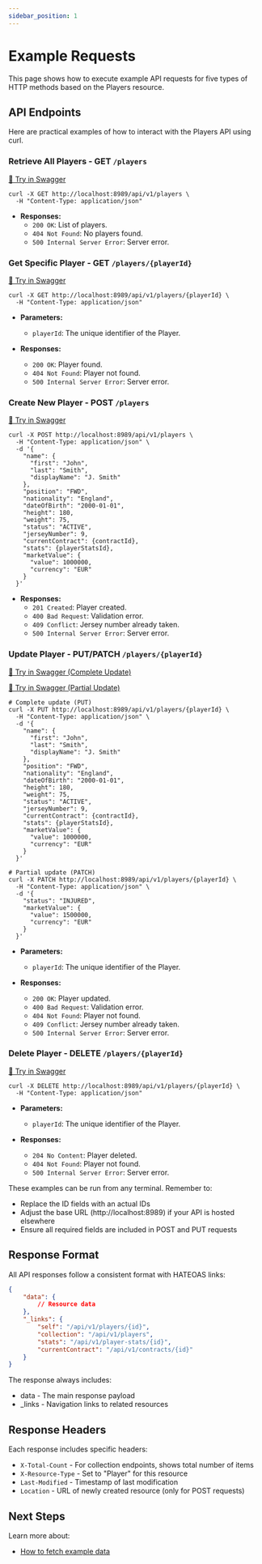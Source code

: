 ```yaml
---
sidebar_position: 1
---
```


# Example Requests
This page shows how to execute example API requests for five types of HTTP methods based on the Players resource.

## API Endpoints
Here are practical examples of how to interact with the Players API using curl.

### Retrieve All Players - GET `/players`

[🔗 Try in Swagger](http://localhost:8989/api-docs/#/Players/get_players)
```curl
curl -X GET http://localhost:8989/api/v1/players \
  -H "Content-Type: application/json"
```
- **Responses:**
   - `200 OK`: List of players.
   - `404 Not Found`: No players found.
   - `500 Internal Server Error`: Server error.

### Get Specific Player - GET `/players/{playerId}`
[🔗 Try in Swagger](http://localhost:8989/api-docs/#/Players/get_players__id_)
```curl
curl -X GET http://localhost:8989/api/v1/players/{playerId} \
  -H "Content-Type: application/json"
```
- **Parameters:**
   - `playerId`:  The unique identifier of the Player.

- **Responses:**
   - `200 OK`: Player found.
   - `404 Not Found`: Player not found.
   - `500 Internal Server Error`: Server error.

### Create New Player - POST `/players`
[🔗 Try in Swagger](http://localhost:8989/api-docs/#/Players/post_players)
```curl
curl -X POST http://localhost:8989/api/v1/players \
  -H "Content-Type: application/json" \
  -d '{
    "name": {
      "first": "John",
      "last": "Smith",
      "displayName": "J. Smith"
    },
    "position": "FWD",
    "nationality": "England",
    "dateOfBirth": "2000-01-01",
    "height": 180,
    "weight": 75,
    "status": "ACTIVE",
    "jerseyNumber": 9,
    "currentContract": {contractId},
    "stats": {playerStatsId},
    "marketValue": {
      "value": 1000000,
      "currency": "EUR"
    }
  }'
```
- **Responses:**
   - `201 Created`: Player created.
   - `400 Bad Request`:  Validation error.
   - `409 Conflict`: Jersey number already taken.
   - `500 Internal Server Error`: Server error.

### Update Player - PUT/PATCH `/players/{playerId}`
[🔗 Try in Swagger (Complete Update)](http://localhost:8989/api-docs/#/Players/put_players__id_) 

[🔗 Try in Swagger (Partial Update)](http://localhost:8989/api-docs/#/Players/patch_players__id__)
```curl
# Complete update (PUT)
curl -X PUT http://localhost:8989/api/v1/players/{playerId} \
  -H "Content-Type: application/json" \
  -d '{
    "name": {
      "first": "John",
      "last": "Smith",
      "displayName": "J. Smith"
    },
    "position": "FWD",
    "nationality": "England",
    "dateOfBirth": "2000-01-01",
    "height": 180,
    "weight": 75,
    "status": "ACTIVE",
    "jerseyNumber": 9,
    "currentContract": {contractId},
    "stats": {playerStatsId},
    "marketValue": {
      "value": 1000000,
      "currency": "EUR"
    }
  }'

# Partial update (PATCH)
curl -X PATCH http://localhost:8989/api/v1/players/{playerId} \
  -H "Content-Type: application/json" \
  -d '{
    "status": "INJURED",
    "marketValue": {
      "value": 1500000,
      "currency": "EUR"
    }
  }'
```
- **Parameters:**
   - `playerId`:  The unique identifier of the Player.

- **Responses:**
   - `200 OK`: Player updated.
   - `400 Bad Request`:  Validation error.
   - `404 Not Found`: Player not found.
   - `409 Conflict`: Jersey number already taken.
   - `500 Internal Server Error`: Server error.


### Delete Player - DELETE `/players/{playerId}`
[🔗 Try in Swagger](http://localhost:8989/api-docs/#/Players/delete_players__id__)
```curl
curl -X DELETE http://localhost:8989/api/v1/players/{playerId} \
  -H "Content-Type: application/json"
```
- **Parameters:**
   - `playerId`:  The unique identifier of the Player.

- **Responses:**
   - `204 No Content`: Player deleted.
   - `404 Not Found`: Player not found.
   - `500 Internal Server Error`: Server error.


These examples can be run from any terminal. Remember to:

* Replace the ID fields with an actual IDs
* Adjust the base URL (http://localhost:8989) if your API is hosted elsewhere
* Ensure all required fields are included in POST and PUT requests

## Response Format

All API responses follow a consistent format with HATEOAS links:

```json
{
    "data": {
        // Resource data
    },
    "_links": {
        "self": "/api/v1/players/{id}",
        "collection": "/api/v1/players",
        "stats": "/api/v1/player-stats/{id}",
        "currentContract": "/api/v1/contracts/{id}"
    }
}
```
The response always includes:

* data - The main response payload
* _links - Navigation links to related resources

## Response Headers

Each response includes specific headers:

- `X-Total-Count` - For collection endpoints, shows total number of items
- `X-Resource-Type` - Set to "Player" for this resource
- `Last-Modified` - Timestamp of last modification
- `Location` - URL of newly created resource (only for POST requests)

## Next Steps

Learn more about:
- [How to fetch example data](/docs/resources/example-data.md)